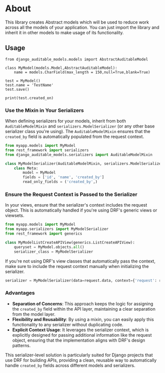 # About
This library creates Abstract models which will be used to reduce work across all the models of your application. You can
just import the library and inherit it in other models to make usage of its functionality.

## Usage

```
from django_auditable_models.models import AbstractAuditableModel

class MyModel(models.Model,AbstractAuditableModel):
    name = models.CharField(max_length = 150,null=True,blank=True)
    
test = MyModel()
test.name = 'TestName'
test.save()

print(test.created_on)

```

### Use the Mixin in Your Serializers

When defining serializers for your models, inherit from both `AuditableModelMixin` and `serializers.ModelSerializer` (or any other base serializer class you're using). The `AuditableModelMixin` ensures that the `created_by` field is automatically populated from the request context.

```python
from myapp.models import MyModel
from rest_framework import serializers
from django_auditable_models.serializers import AuditableModelMixin

class MyModelSerializer(AuditableModelMixin, serializers.ModelSerializer):
    class Meta:
        model = MyModel
        fields = ['id', 'name', 'created_by']
        read_only_fields = ('created_by',)
```

### Ensure the Request Context is Passed to the Serializer

In your views, ensure that the serializer's context includes the request object. This is automatically handled if you're using DRF's generic views or viewsets.

```python
from myapp.models import MyModel
from myapp.serializers import MyModelSerializer
from rest_framework import generics

class MyModelListCreateAPIView(generics.ListCreateAPIView):
    queryset = MyModel.objects.all()
    serializer_class = MyModelSerializer
```

If you're not using DRF's view classes that automatically pass the context, make sure to include the request context manually when initializing the serializer.

```python
serializer = MyModelSerializer(data=request.data, context={'request': request})
```

### Advantages

- **Separation of Concerns**: This approach keeps the logic for assigning the `created_by` field within the API layer, maintaining a clear separation from the model layer.
- **Flexibility and Reusability**: By using a mixin, you can easily apply this functionality to any serializer without duplicating code.
- **Explicit Context Usage**: It leverages the serializer context, which is explicitly designed for passing additional information like the request object, ensuring that the implementation aligns with DRF's design patterns.

This serializer-level solution is particularly suited for Django projects that use DRF for building APIs, providing a clean, reusable way to automatically handle `created_by` fields across different models and serializers.
